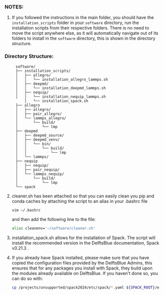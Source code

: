 ### NOTES:
1. If you followed the instructions in the main folder, you should have the `installation_scripts` folder in your `software` directory, run the installation scripts from their respective folders. There is no need to move the script anywhere else, as it will automatically navigate out of its folders to install in the `software` directory, this is shown in the directory structure.

### Directory Structure:
```
	 software/
	 ├── installation_scripts/
	 │   ├── allegro/
	 │   │   └── installation_allegro_lammps.sh
	 │   ├── deepmd/
	 │   │   └── installation_deepmd_lammps.sh
	 │   ├── nequip/
	 │   │   └── installation_nequip_lammps.sh
         │   └── installation_spack.sh
	 ├── allegro
	 │   ├── allegro/
	 │   ├── pair_allegro/
	 │   └── lammps_allegro/
	 │       └── build/
	 │           └── lmp
	 ├── deepmd
	 │   ├── deepmd_source/
	 │   ├── deepmd_venv/
	 │   │	 └── bin/
	 │   │       └── build/
	 │   │           └── lmp
	 │   └── lammps/
	 ├── nequip
	 │   ├── nequip/
	 │   ├── pair_nequip/
	 │   └── lammps_nequip/
	 │       └── build/
	 │           └── lmp
	 └── spack
```
2. cleaner.sh has been attached so that you can easily clean you pip and conda caches by attaching the script to an alias in your .bashrc file
   ```bash
   vim ~/.bashrc
   ```
   and then add the following line to the file:
   ```bash
   alias cleanenv='~/software/cleaner.sh'
   ```
3. installation_spack.sh allows for the installation of Spack. The script will install the recommended version in the DelftsBlue documentation, Spack v0.21.3 .
   
5. If you already have Spack installed, please make sure that you have copied the configuration files provided by the DelftsBlue Admins, this ensures that for any packages you install with Spack, they build upon the modules already available 
   on DelftsBlue. If you haven't done so, you can do so with:
   ```bash
   cp /projects/unsupported/spack2024/etc/spack/*.yaml ${SPACK_ROOT}/etc/spack/
   ```
